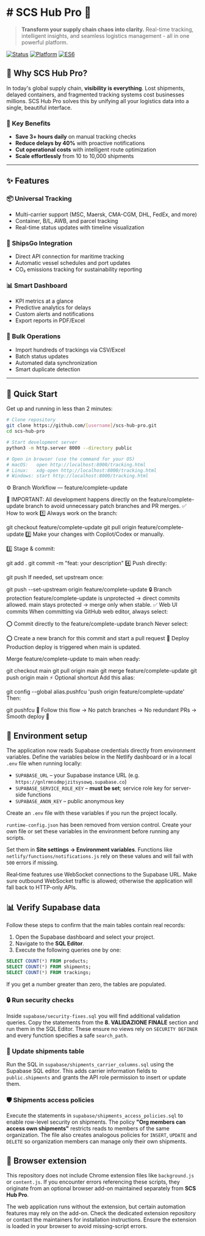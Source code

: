 # # SCS Hub Pro 🚀

> **Transform your supply chain chaos into clarity.** Real-time tracking, intelligent insights, and seamless logistics management - all in one powerful platform.

[![Status](https://img.shields.io/badge/status-active-success.svg)]()
[![Platform](https://img.shields.io/badge/platform-web-blue)]()
[![ES6](https://img.shields.io/badge/ES6-modules-yellow)]()

## 🎯 Why SCS Hub Pro?

In today's global supply chain, **visibility is everything**. Lost shipments, delayed containers, and fragmented tracking systems cost businesses millions. SCS Hub Pro solves this by unifying all your logistics data into a single, beautiful interface.

### 🌟 Key Benefits

- **Save 3+ hours daily** on manual tracking checks
- **Reduce delays by 40%** with proactive notifications  
- **Cut operational costs** with intelligent route optimization
- **Scale effortlessly** from 10 to 10,000 shipments

---

## ✨ Features

### 📦 Universal Tracking
- Multi-carrier support (MSC, Maersk, CMA-CGM, DHL, FedEx, and more)
- Container, B/L, AWB, and parcel tracking
- Real-time status updates with timeline visualization

### 🚢 ShipsGo Integration
- Direct API connection for maritime tracking
- Automatic vessel schedules and port updates
- CO₂ emissions tracking for sustainability reporting

### 📊 Smart Dashboard
- KPI metrics at a glance
- Predictive analytics for delays
- Custom alerts and notifications
- Export reports in PDF/Excel

### 🔄 Bulk Operations
- Import hundreds of trackings via CSV/Excel
- Batch status updates
- Automated data synchronization
- Smart duplicate detection

---

## 🚀 Quick Start

Get up and running in less than 2 minutes:

```bash
# Clone repository
git clone https://github.com/[username]/scs-hub-pro.git
cd scs-hub-pro

# Start development server
python3 -m http.server 8000 --directory public

# Open in browser (use the command for your OS)
# macOS:   open http://localhost:8000/tracking.html
# Linux:   xdg-open http://localhost:8000/tracking.html
# Windows: start http://localhost:8000/tracking.html
```
⚙️ Branch Workflow — feature/complete-update

🚦 IMPORTANT: All development happens directly on the feature/complete-update branch to avoid unnecessary patch branches and PR merges.
✅ How to work
1️⃣ Always work on the branch:

git checkout feature/complete-update
git pull origin feature/complete-update
2️⃣ Make your changes with Copilot/Codex or manually.

3️⃣ Stage & commit:

git add .
git commit -m "feat: your description"
4️⃣ Push directly:

git push
If needed, set upstream once:

git push --set-upstream origin feature/complete-update
🔒 Branch protection
feature/complete-update is unprotected → direct commits allowed.
main stays protected → merge only when stable.
✅ Web UI commits
When committing via GitHub web editor, always select:

⭕ Commit directly to the feature/complete-update branch
Never select:

⭕ Create a new branch for this commit and start a pull request
🚀 Deploy
Production deploy is triggered when main is updated.

Merge feature/complete-update to main when ready:

git checkout main
git pull origin main
git merge feature/complete-update
git push origin main
⚡ Optional shortcut
Add this alias:

git config --global alias.pushfcu 'push origin feature/complete-update'
Then:

git pushfcu
📌 Follow this flow → No patch branches → No redundant PRs → Smooth deploy 🚀

## 🔧 Environment setup

The application now reads Supabase credentials directly from environment variables. Define the variables below in the Netlify dashboard or in a local `.env` file when running locally:

- `SUPABASE_URL` – your Supabase instance URL (e.g. `https://gnlrmnsdmpjzitsysowq.supabase.co`)
- `SUPABASE_SERVICE_ROLE_KEY` – **must be set**; service role key for server-side functions
- `SUPABASE_ANON_KEY` – public anonymous key

Create an `.env` file with these variables if you run the project locally.

`runtime-config.json` has been removed from version control. Create your own file or
set these variables in the environment before running any scripts.

Set them in **Site settings → Environment variables**. Functions like `netlify/functions/notifications.js` rely on these values and will fail with `500` errors if missing.

Real‑time features use WebSocket connections to the Supabase URL. Make sure outbound WebSocket traffic is allowed; otherwise the application will fall back to HTTP-only APIs.

## 📊 Verify Supabase data

Follow these steps to confirm that the main tables contain real records:

1. Open the Supabase dashboard and select your project.
2. Navigate to the **SQL Editor**.
3. Execute the following queries one by one:

```sql
SELECT COUNT(*) FROM products;
SELECT COUNT(*) FROM shipments;
SELECT COUNT(*) FROM trackings;
```

If you get a number greater than zero, the tables are populated.

### 🔒 Run security checks

Inside `supabase/security-fixes.sql` you will find additional validation queries. Copy the statements from the **8. VALIDAZIONE FINALE** section and run them in the SQL Editor. These ensure no views rely on `SECURITY DEFINER` and every function specifies a safe `search_path`.

### 🚚 Update shipments table

Run the SQL in `supabase/shipments_carrier_columns.sql` using the Supabase SQL editor. This adds carrier
information fields to `public.shipments` and grants the API role permission to insert or update them.

### 🛡️ Shipments access policies

Execute the statements in `supabase/shipments_access_policies.sql` to enable row-level
security on shipments. The policy **"Org members can access own shipments"**
restricts reads to members of the same organization. The file also creates
analogous policies for `INSERT`, `UPDATE` and `DELETE` so organization members can
manage only their own shipments.

## 🯩 Browser extension

This repository does not include Chrome extension files like `background.js` or `content.js`. If you encounter errors referencing these scripts, they originate from an optional browser add-on maintained separately from **SCS Hub Pro**.

The web application runs without the extension, but certain automation features may rely on the add-on. Check the dedicated extension repository or contact the maintainers for installation instructions. Ensure the extension is loaded in your browser to avoid missing-script errors.
